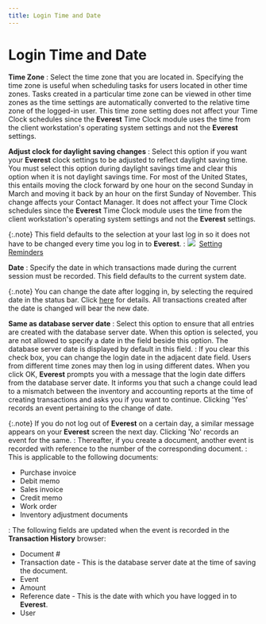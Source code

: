 ```yaml
---
title: Login Time and Date
---
```


# Login Time and Date


**Time Zone**
: Select the time zone that you are located in. Specifying  the time zone is useful when scheduling tasks for users located in other  time zones. Tasks created in a particular time zone can be viewed in other  time zones as the time settings are automatically converted to the relative  time zone of the logged-in user. This time zone setting does not affect  your Time Clock schedules since the **Everest**  Time Clock module uses the time from the client workstation's operating  system settings and not the **Everest**  settings.


**Adjust clock for daylight saving changes**
: Select this option if you want your **Everest**  clock settings to be adjusted to reflect daylight saving time. You must  select this option during daylight savings time and clear this option  when it is not daylight savings time. For most of the United States, this  entails moving the clock forward by one hour on the second Sunday in March  and moving it back by an hour on the first Sunday of November. This change  affects your Contact Manager. It does not affect your Time Clock schedules  since the **Everest** Time Clock module  uses the time from the client workstation's operating system settings  and not the **Everest** settings.


{:.note}
This field defaults to the selection at your  last log in so it does not have to be changed every time you log in to  **Everest**.
: ![]({{site.wwe_baseurl}}/img/lens.gif)  [Setting  Reminders]({{site.cm_chm}}/reminders-tasks-appointments/setting_reminders.html)


**Date**
: Specify the date in which transactions made during  the current session must be recorded. This field defaults to the current  system date.


{:.note}
You can change the date after logging in,  by selecting the required date in the status bar. Click [here]({{site.wwe_baseurl}}/everest-client/main-window/status_bar.html)  for details. All transactions created after the date is changed will bear  the new date.


**Same as database server date**
: Select this option to ensure that all entries are  created with the database server date. When this option is selected, you  are not allowed to specify a date in the field beside this option. The  database server date is displayed by default in this field.
: If you clear this check box, you can change the  login date in the adjacent date field. Users from different time zones  may then log in using different dates. When you click OK, **Everest**  prompts you with a message that the login date differs from the database  server date. It informs you that such a change could lead to a mismatch  between the inventory and accounting reports at the time of creating transactions  and asks you if you want to continue. Clicking 'Yes' records an event  pertaining to the change of date.


{:.note}
If you do not log out of **Everest**  on a certain day, a similar message appears on your **Everest**  screen the next day. Clicking 'No' records an event for the same.
: Thereafter, if you create a document, another event  is recorded with reference to the number of the corresponding document.
: This is applicable to the following documents:

- Purchase invoice
- Debit memo
- Sales invoice
- Credit memo
- Work order
- Inventory adjustment  documents

: The following fields are updated when the event  is recorded in the **Transaction History**  browser:

- Document #
- Transaction  date - This is the database server date at the time of saving the document.
- Event
- Amount
- Reference date  - This is the date with which you have logged in to **Everest**.
- User

